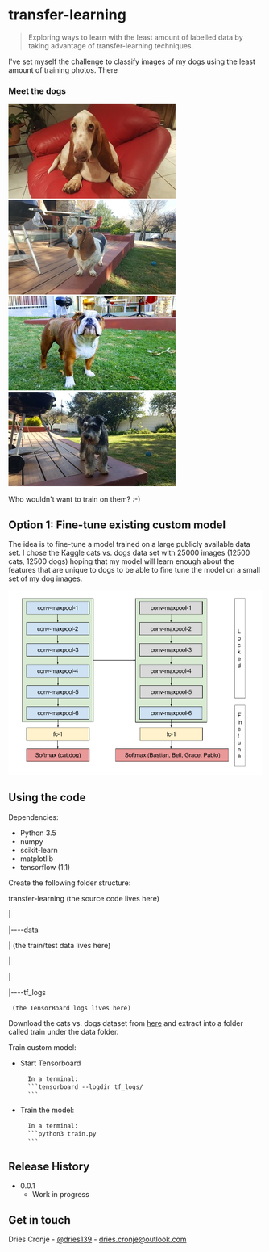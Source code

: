 # transfer-learning
> Exploring ways to learn with the least amount of labelled data by taking advantage of transfer-learning techniques.

I've set myself the challenge to classify images of my dogs using the least amount of training photos. There 

### Meet the dogs

![Bastian](images/bastian.jpg) ![Bella](images/bella.jpg) ![Grace](images/grace.jpg) ![Pablo](images/pablo.jpg)

Who wouldn't want to train on them? :-)


## Option 1: Fine-tune existing custom model

The idea is to fine-tune a model trained on a large publicly available data set. I chose the Kaggle cats vs. dogs data set with 25000 images (12500 cats, 12500 dogs) hoping that my model will learn enough about the features that are unique to dogs to be able to fine tune the model on a small set of my dog images.


![Architecture](images/transfer-learning-custom-model.png)


## Using the code

Dependencies:

* Python 3.5
* numpy
* scikit-learn
* matplotlib
* tensorflow (1.1)

Create the following folder structure:

transfer-learning
(the source code lives here)

|

|----data

|    (the train/test data lives here)

|

|

|----tf_logs

     (the TensorBoard logs lives here)

Download the cats vs. dogs dataset from [here](https://www.kaggle.com/c/dogs-vs-cats-redux-kernels-edition/data) and extract into a folder called train under the data folder.

Train custom model:
* Start Tensorboard

        In a terminal:
        ```tensorboard --logdir tf_logs/
        ```

* Train the model:

        In a terminal:
        ```python3 train.py 
        ```




## Release History

* 0.0.1
    * Work in progress



## Get in touch

Dries Cronje - [@dries139](twitter.com/dries139) - dries.cronje@outlook.com




